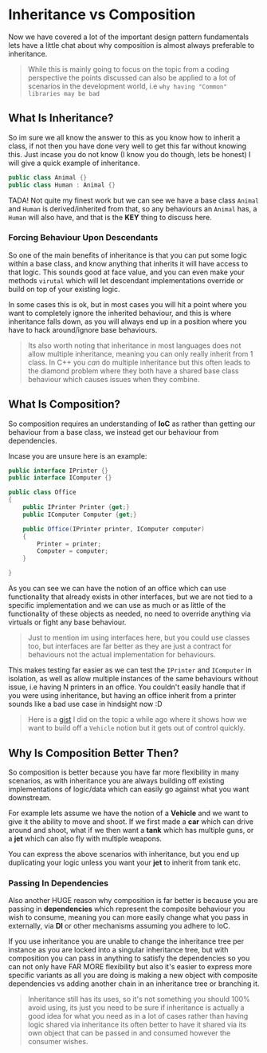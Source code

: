 # Inheritance vs Composition

Now we have covered a lot of the important design pattern fundamentals lets have a little chat about why composition is almost always preferable to inheritance.

> While this is mainly going to focus on the topic from a coding perspective the points discussed can also be applied to a lot of scenarios in the development world, i.e `why having "Common" libraries may be bad`

## What Is Inheritance?

So im sure we all know the answer to this as you know how to inherit a class, if not then you have done very well to get this far without knowing this. Just incase you do not know (I know you do though, lets be honest) I will give a quick example of inheritance.

```csharp
public class Animal {}
public class Human : Animal {}
```

TADA! Not quite my finest work but we can see we have a base class `Animal` and `Human` is derived/inherited from that, so any behaviours an `Animal` has, a `Human` will also have, and that is the **KEY** thing to discuss here.

### Forcing Behaviour Upon Descendants

So one of the main benefits of inheritance is that you can put some logic within a base class, and know anything that inherits it will have access to that logic. This sounds good at face value, and you can even make your methods `virutal` which will let descendant implementations override or build on top of your existing logic.

In some cases this is ok, but in most cases you will hit a point where you want to completely ignore the inherited behaviour, and this is where inheritance falls down, as you will always end up in a position where you have to hack around/ignore base behaviours.

> Its also worth noting that inheritance in most languages does not allow multiple inheritance, meaning you can only really inherit from 1 class. In C++ you *can* do multiple inheritance but this often leads to the diamond problem where they both have a shared base class behaviour which causes issues when they combine.

## What Is Composition?

So composition requires an understanding of **IoC** as rather than getting our behaviour from a base class, we instead get our behaviour from dependencies.

Incase you are unsure here is an example:

```csharp
public interface IPrinter {}
public interface IComputer {}

public class Office
{
    public IPrinter Printer {get;}
    public IComputer Computer {get;}

    public Office(IPrinter printer, IComputer computer)
    {
        Printer = printer;
        Computer = computer;
    }

}
```

As you can see we can have the notion of an office which can use functionality that already exists in other interfaces, but we are not tied to a specific implementation and we can use as much or as little of the functionality of these objects as needed, no need to override anything via virtuals or fight any base behaviour.

> Just to mention im using interfaces here, but you could use classes too, but interfaces are far better as they are just a contract for behaviours not the actual implementation for behaviours.

This makes testing far easier as we can test the `IPrinter` and `IComputer` in isolation, as well as allow multiple instances of the same behaviours without issue, i.e having N printers in an office. You couldn't easily handle that if you were using inheritance, but having an office inherit from a printer sounds like a bad use case in hindsight now :D

> Here is a [gist](https://gist.github.com/grofit/a8c9c5aab72697b524d8) I did on the topic a while ago where it shows how we want to build off a `Vehicle` notion but it gets out of control quickly.

## Why Is Composition Better Then?

So composition is better because you have far more flexibility in many scenarios, as with inheritance you are always building off existing implementations of logic/data which can easily go against what you want downstream.

For example lets assume we have the notion of a **Vehicle** and we want to give it the ability to move and shoot. If we first made a **car** which can drive around and shoot, what if we then want a **tank** which has multiple guns, or a **jet** which can also fly with multiple weapons.

You can express the above scenarios with inheritance, but you end up duplicating your logic unless you want your **jet** to inherit from tank etc.

### Passing In Dependencies

Also another HUGE reason why composition is far better is because you are passing in **dependencies** which represent the composite behaviour you wish to consume, meaning you can more easily change what you pass in externally, via **DI** or other mechanisms assuming you adhere to IoC.

If you use inheritance you are unable to change the inheritance tree per instance as you are locked into a singular inheritance tree, but with composition you can pass in anything to satisfy the dependencies so you can not only have FAR MORE flexibility but also it's easier to express more specific variants as all you are doing is making a new object with composite dependencies vs adding another chain in an inheritance tree or branching it.

> Inheritance still has its uses, so it's not something you should 100% avoid using, its just you need to be sure if inheritance is actually a good idea for what you need as in a lot of cases rather than having logic shared via inheritance its often better to have it shared via its own object that can be passed in and consumed however the consumer wishes.